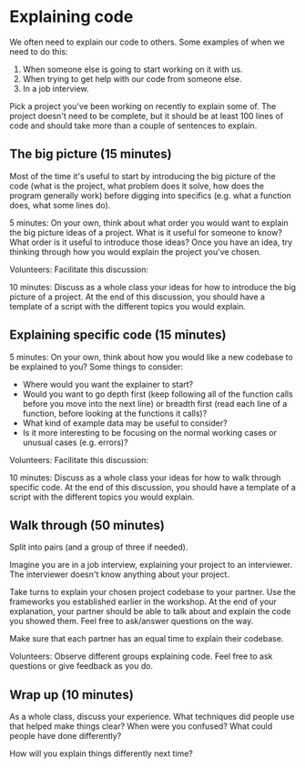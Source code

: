 # Explaining code

We often need to explain our code to others. Some examples of when we need to do this:
1. When someone else is going to start working on it with us.
2. When trying to get help with our code from someone else.
3. In a job interview.

Pick a project you've been working on recently to explain some of. The project doesn't need to be complete, but it should be at least 100 lines of code and should take more than a couple of sentences to explain.

## The big picture (15 minutes)

Most of the time it's useful to start by introducing the big picture of the code (what is the project, what problem does it solve, how does the program generally work) before digging into specifics (e.g. what a function does, what some lines do).

5 minutes: On your own, think about what order you would want to explain the big picture ideas of a project. What is it useful for someone to know? What order is it useful to introduce those ideas? Once you have an idea, try thinking through how you would explain the project you've chosen.

Volunteers: Facilitate this discussion:

10 minutes: Discuss as a whole class your ideas for how to introduce the big picture of a project. At the end of this discussion, you should have a template of a script with the different topics you would explain.

## Explaining specific code (15 minutes)

5 minutes: On your own, think about how you would like a new codebase to be explained to you? Some things to consider:
* Where would you want the explainer to start?
* Would you want to go depth first (keep following all of the function calls before you move into the next line) or breadth first (read each line of a function, before looking at the functions it calls)?
* What kind of example data may be useful to consider?
* Is it more interesting to be focusing on the normal working cases or unusual cases (e.g. errors)?

Volunteers: Facilitate this discussion:

10 minutes: Discuss as a whole class your ideas for how to walk through specific code. At the end of this discussion, you should have a template of a script with the different topics you would explain.

## Walk through (50 minutes)

Split into pairs (and a group of three if needed).

Imagine you are in a job interview, explaining your project to an interviewer. The interviewer doesn't know anything about your project.

Take turns to explain your chosen project codebase to your partner. Use the frameworks you established earlier in the workshop. At the end of your explanation, your partner should be able to talk about and explain the code you showed them. Feel free to ask/answer questions on the way.

Make sure that each partner has an equal time to explain their codebase.

Volunteers: Observe different groups explaining code. Feel free to ask questions or give feedback as you do.

## Wrap up (10 minutes)

As a whole class, discuss your experience. What techniques did people use that helped make things clear? When were you confused? What could people have done differently?

How will you explain things differently next time?
